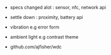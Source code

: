 
- specs changed alot : sensor, nfc, network api <!-- .element: class="fragment"-->
- settle down : proximity, battery api<!-- .element: class="fragment"-->

- vibration e.g error form<!-- .element: class="fragment"-->
- ambient light e.g contrast theme<!-- .element: class="fragment"-->
- github.com/ajfisher/wdc<!-- .element: class="fragment"-->
